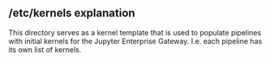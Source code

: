 ## /etc/kernels explanation

This directory serves as a kernel template that is used to populate pipelines with initial kernels for the Jupyter Enterprise Gateway. I.e. each pipeline has its own list of kernels.